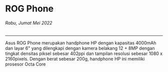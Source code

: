 # ROG Phone
###### Rabu, Jumat Mei 2022

---

Asus ROG Phone merupakan handphone HP dengan kapasitas 4000mAh dan layar 6" yang dilengkapi dengan kamera belakang 12 + 8MP dengan tingkat densitas piksel sebesar 402ppi dan tampilan resolusi sebesar 1080 x 2160pixels. Dengan berat sebesar 200g, handphone HP ini memiliki prosesor Octa Core